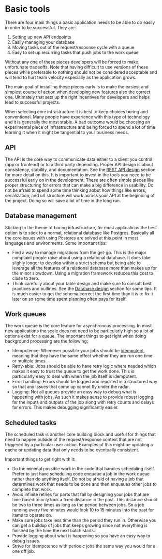 # Basic tools

There are four main things a basic application needs to be able to do
easily in order to be successful.  They are:

1. Setting up new API endpoints
2. Easily managing your database
3. Moving tasks out of the request/response cycle with a queue
4. Easy to set up recurring tasks that push jobs to the work queue

Without any one of these pieces developers will be forced to make
unfortunate tradeoffs.  Note that having difficult to use versions of
these pieces while preferable to nothing should not be considered
acceptable and will tend to hurt team velocity especially as the
application grows.

The main goal of installing these pieces early is to make the easiest
and simplest course of action when developing new features also the
correct one.  Ultimately that sets up the right incentives for
developers and helps lead to successful projects.

When selecting core infrastructure it is best to keep choices boring and
conventional.  Many people have experience with this type of technology
and it is generally the most stable.  A bad outcome would be choosing an
experimental piece of infrastructure and being forced to spend a lot of
time learning it when it might be tangential to your business needs.

## API

The API is the core way to communicate data either to a client you
control (app or frontend) or to a third party depending.  Proper API
design is about consistency, stability, and documentation.  See the
[REST API design](../rest-apis/index.md) section for more detail on
this.  It is important to invest in the tools you need to be successful
early on in the development.  These are often simple pieces like proper
structuring for errors that can make a big difference in usability.  Do
not be afraid to spend some time thinking aobut how things like errors,
serialization, and url structure will work across your API at the
beginning of the project.  Doing so will save a lot of time in the long
run.

## Database management

Sticking to the theme of boring infrastructure, for most applications
the best option is to stick to a normal, relational database like
Postgres.  Basically all the core issues with using Postgres are solved at
this point in most languages and environments.  Some important tips:

- Find a way to manage migrations from the get-go.  This is the major
  complaint people raise about using a relational database.  It does
  take slighly longer to develop within a strict schema but being able
  to leverage all the features of a relational database more than makes
  up for the minor slowdown.  Using a migration framework reduces this
  cost to close to zero.
- Think carefully about your table design and make sure to consult best
  practices and outlines.  See the [Database design](../database-design/index.md)
  section for some tips.  It is much easier to get the schema correct
  the first time than it is to fix it later on so some time spent
  planning often pays for itself.

## Work queues

The work queue is the core feature for asynchronous processing.  In most
new applications the scale does not need to be particularly high so a
lot of options exist for a queue.  The important things to get right
when doing background processing are the following:

- Idempotence: Whenever possible your jobs should be
  [idempotent](https://en.wikipedia.org/wiki/Idempotence), meaning
  that they have the same effect whether they are run one time or
  multiple times.
- Retry-able: Jobs should be able to have retry logic where needed which
  makes it easy to trust the queue to get the work done.  This is
  particularly easy to deal with when the job itself is idempotent.
- Error handling: Errors should be logged and reported in a structured
  way so that any issues that come up cannot fly under the radar.
- Logging: Not all queues provide an easy way to debug what is happening
  with jobs.  As such it makes sense to provide robust logging for the
  inputs and outputs of the job along with retry counts and delays for
  errors.  This makes debugging significantly easier.

## Scheduled tasks

The scheduled task is another core building block and useful for things
that need to happen outside of the request/response context that are not
triggered by a particular user action. Examples of this might be
updating a cache or updating data that only needs to be eventually
consistent.

Important things to get right with it:

- Do the minimal possible work in the code that handles scheduling
  itself.  Prefer to just have scheduling code enqueue a job in the work
  queue rather than do anything itself.  Do not be afraid of having a
  job that determines work that needs to be done and then enqueues
  other jobs to complete that work.
- Avoid infinite retries for parts that fail by designing your jobs that
  are time based to only look a fixed distance in the past.  This
  distance should be two to three times as long as the period between
  jobs.  So a job running every five minutes would look 10 to 15 minutes
  into the past for items to operate on.
- Make sure jobs take less time than the period they run in.  Otherwise
  you can get a buildup of jobs that keeps growing since not everything
  is finished by the time the next batch starts.
- Provide logging about what is happening so you have an easy way to
  debug issues.
- Strive for idempotence with periodic jobs the same way you would for a
  one off job.
